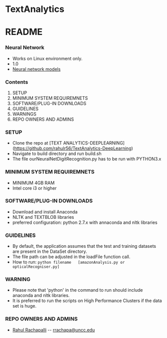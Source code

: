# TextAnalytics

# README #

### Neural Network ###

* Works on Linux environment only.
* 1.0
* [Neural network models](http://scikit-learn.org/stable/modules/neural_networks_supervised.html)

### Contents ###
1.    SETUP
2.    MINIMUM SYSTEM REQUIREMNETS
3.    SOFTWARE/PLUG-IN DOWNLOADS
4.    GUIDELINES
5.    WARNINGS
6.    REPO OWNERS AND ADMINS 

###  SETUP ###
* Clone the repo at [TEXT ANALYTICS-DEEPLEARNING] (https://github.com/rahulr56/TextAnalytics-DeepLearning)
* Navigate to build directory and run build.sh
* The file ourNeuralNetDigitRecognition.py has to be run with PYTHON3.x

### MINIMUM SYSTEM REQUIREMNETS ###
* MINIMUM 4GB RAM
* Intel core i3 or higher

### SOFTWARE/PLUG-IN DOWNLOADS ###
* Download and install Anaconda
* NLTK and TEXTBLOB libraries
* preferred configuration: python 2.7.x with annaconda and nltk libraries

### GUIDELINES ###
* By default, the application assumes that the test and training datasets are present in the DataSet directory.
* The file path can be adjusted in the loadFile function call.                           
* How to run: `python filename   [amazonAnalysis.py or opticalRecogniser.py]`

### WARNING ###
* Please note that 'python' in the command to run should include anaconda and nltk libraries.
* It is preferred to run the scripts on High Performance Clusters if the data set is huge.

### REPO OWNERS AND ADMINS ###
- [Rahul Rachapalli](https://github.com/rahulr56)        --      rrachapa@uncc.edu



